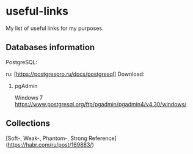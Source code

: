 # useful-links
My list of useful links for my purposes.


## Databases information
PostgreSQL:

   ru: [https://postgrespro.ru/docs/postgresql]
   Download: 


1. pgAdmin


   Windows 7 https://www.postgresql.org/ftp/pgadmin/pgadmin4/v4.30/windows/

## Collections
[Soft-, Weak-, Phantom-, Strong Reference] (https://habr.com/ru/post/169883/)
